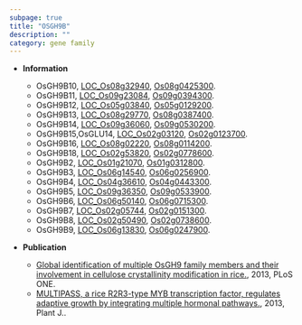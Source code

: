 ```yaml
---
subpage: true
title: "OSGH9B"
description: ""
category: gene family
---
```


* **Information**  
    + OsGH9B10, [LOC_Os08g32940](http://rice.plantbiology.msu.edu/cgi-bin/ORF_infopage.cgi?orf=LOC_Os08g32940), [Os08g0425300](http://rapdb.dna.affrc.go.jp/viewer/gbrowse_details/irgsp1?name=Os08g0425300).
    + OsGH9B11, [LOC_Os09g23084](http://rice.plantbiology.msu.edu/cgi-bin/ORF_infopage.cgi?orf=LOC_Os09g23084), [Os09g0394300](http://rapdb.dna.affrc.go.jp/viewer/gbrowse_details/irgsp1?name=Os09g0394300).
    + OsGH9B12, [LOC_Os05g03840](http://rice.plantbiology.msu.edu/cgi-bin/ORF_infopage.cgi?orf=LOC_Os05g03840), [Os05g0129200](http://rapdb.dna.affrc.go.jp/viewer/gbrowse_details/irgsp1?name=Os05g0129200).
    + OsGH9B13, [LOC_Os08g29770](http://rice.plantbiology.msu.edu/cgi-bin/ORF_infopage.cgi?orf=LOC_Os08g29770), [Os08g0387400](http://rapdb.dna.affrc.go.jp/viewer/gbrowse_details/irgsp1?name=Os08g0387400).
    + OsGH9B14, [LOC_Os09g36060](http://rice.plantbiology.msu.edu/cgi-bin/ORF_infopage.cgi?orf=LOC_Os09g36060), [Os09g0530200](http://rapdb.dna.affrc.go.jp/viewer/gbrowse_details/irgsp1?name=Os09g0530200).
    + OsGH9B15,OsGLU14, [LOC_Os02g03120](http://rice.plantbiology.msu.edu/cgi-bin/ORF_infopage.cgi?orf=LOC_Os02g03120), [Os02g0123700](http://rapdb.dna.affrc.go.jp/viewer/gbrowse_details/irgsp1?name=Os02g0123700).
    + OsGH9B16, [LOC_Os08g02220](http://rice.plantbiology.msu.edu/cgi-bin/ORF_infopage.cgi?orf=LOC_Os08g02220), [Os08g0114200](http://rapdb.dna.affrc.go.jp/viewer/gbrowse_details/irgsp1?name=Os08g0114200).
    + OsGH9B18, [LOC_Os02g53820](http://rice.plantbiology.msu.edu/cgi-bin/ORF_infopage.cgi?orf=LOC_Os02g53820), [Os02g0778600](http://rapdb.dna.affrc.go.jp/viewer/gbrowse_details/irgsp1?name=Os02g0778600).
    + OsGH9B2, [LOC_Os01g21070](http://rice.plantbiology.msu.edu/cgi-bin/ORF_infopage.cgi?orf=LOC_Os01g21070), [Os01g0312800](http://rapdb.dna.affrc.go.jp/viewer/gbrowse_details/irgsp1?name=Os01g0312800).
    + OsGH9B3, [LOC_Os06g14540](http://rice.plantbiology.msu.edu/cgi-bin/ORF_infopage.cgi?orf=LOC_Os06g14540), [Os06g0256900](http://rapdb.dna.affrc.go.jp/viewer/gbrowse_details/irgsp1?name=Os06g0256900).
    + OsGH9B4, [LOC_Os04g36610](http://rice.plantbiology.msu.edu/cgi-bin/ORF_infopage.cgi?orf=LOC_Os04g36610), [Os04g0443300](http://rapdb.dna.affrc.go.jp/viewer/gbrowse_details/irgsp1?name=Os04g0443300).
    + OsGH9B5, [LOC_Os09g36350](http://rice.plantbiology.msu.edu/cgi-bin/ORF_infopage.cgi?orf=LOC_Os09g36350), [Os09g0533900](http://rapdb.dna.affrc.go.jp/viewer/gbrowse_details/irgsp1?name=Os09g0533900).
    + OsGH9B6, [LOC_Os06g50140](http://rice.plantbiology.msu.edu/cgi-bin/ORF_infopage.cgi?orf=LOC_Os06g50140), [Os06g0715300](http://rapdb.dna.affrc.go.jp/viewer/gbrowse_details/irgsp1?name=Os06g0715300).
    + OsGH9B7, [LOC_Os02g05744](http://rice.plantbiology.msu.edu/cgi-bin/ORF_infopage.cgi?orf=LOC_Os02g05744), [Os02g0151300](http://rapdb.dna.affrc.go.jp/viewer/gbrowse_details/irgsp1?name=Os02g0151300).
    + OsGH9B8, [LOC_Os02g50490](http://rice.plantbiology.msu.edu/cgi-bin/ORF_infopage.cgi?orf=LOC_Os02g50490), [Os02g0738600](http://rapdb.dna.affrc.go.jp/viewer/gbrowse_details/irgsp1?name=Os02g0738600).
    + OsGH9B9, [LOC_Os06g13830](http://rice.plantbiology.msu.edu/cgi-bin/ORF_infopage.cgi?orf=LOC_Os06g13830), [Os06g0247900](http://rapdb.dna.affrc.go.jp/viewer/gbrowse_details/irgsp1?name=Os06g0247900).

* **Publication**  
    + [Global identification of multiple OsGH9 family members and their involvement in cellulose crystallinity modification in rice.](http://www.ncbi.nlm.nih.gov/pubmed?term=Global+identification+of+multiple+OsGH9+family+members+and+their+involvement+in+cellulose+crystallinity+modification+in+rice.%5BTitle%5D), 2013, PLoS ONE.
    + [MULTIPASS, a rice R2R3-type MYB transcription factor, regulates adaptive growth by integrating multiple hormonal pathways.](http://www.ncbi.nlm.nih.gov/pubmed?term=MULTIPASS,+a+rice+R2R3-type+MYB+transcription+factor,+regulates+adaptive+growth+by+integrating+multiple+hormonal+pathways.%5BTitle%5D), 2013, Plant J..


